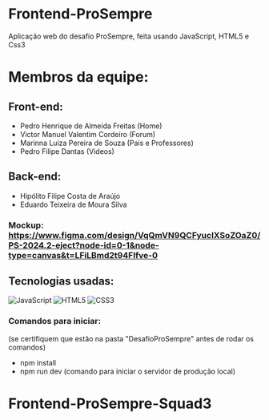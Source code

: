 # Frontend-ProSempre
Aplicação web do desafio ProSempre, feita usando JavaScript, HTML5 e Css3

# Membros da equipe:
## Front-end: 
- Pedro Henrique de Almeida Freitas (Home)
- Victor Manuel Valentim Cordeiro (Forum)
- Marinna Luiza Pereira de Souza (Pais e Professores)
- Pedro Filipe Dantas (Videos)

## Back-end:
- Hipólito Filipe Costa de Araújo
- Eduardo Teixeira de Moura Silva

### Mockup: https://www.figma.com/design/VqQmVN9QCFyucIXSoZOaZ0/PS-2024.2-eject?node-id=0-1&node-type=canvas&t=LFiLBmd2t94FIfve-0

## Tecnologias usadas: 
![JavaScript](https://img.shields.io/badge/javascript-%23323330.svg?style=for-the-badge&logo=javascript&logoColor=%23F7DF1E)
![HTML5](https://img.shields.io/badge/html5-%23E34F26.svg?style=for-the-badge&logo=html5&logoColor=white)
![CSS3](https://img.shields.io/badge/css3-%231572B6.svg?style=for-the-badge&logo=css3&logoColor=white)

### Comandos para iniciar:
  (se certifiquem que estão na pasta "DesafioProSempre" antes de rodar os comandos)
  - npm install
  - npm run dev (comando para iniciar o servidor de produção local)
    
# Frontend-ProSempre-Squad3

